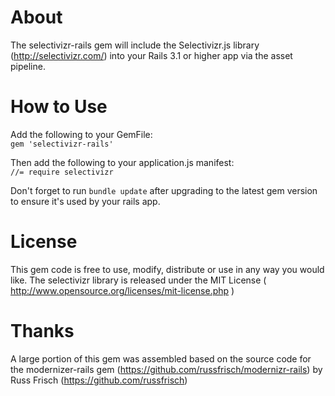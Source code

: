 About
======
The selectivizr-rails gem will include the Selectivizr.js library (http://selectivizr.com/) into your Rails 3.1 or higher app via the asset pipeline.

How to Use
===========
Add the following to your GemFile:<br> 
`gem 'selectivizr-rails'`<br>

Then add the following to your application.js manifest:<br>
`//= require selectivizr`<br>

Don't forget to run `bundle update` after upgrading to the latest gem version to ensure it's used by your rails app.

License
=======
This gem code is free to use, modify, distribute or use in any way you would like. The selectivizr library is released under the MIT License ( http://www.opensource.org/licenses/mit-license.php )


Thanks
======
A large portion of this gem was assembled based on the source code for the modernizer-rails gem (https://github.com/russfrisch/modernizr-rails) by Russ Frisch (https://github.com/russfrisch)